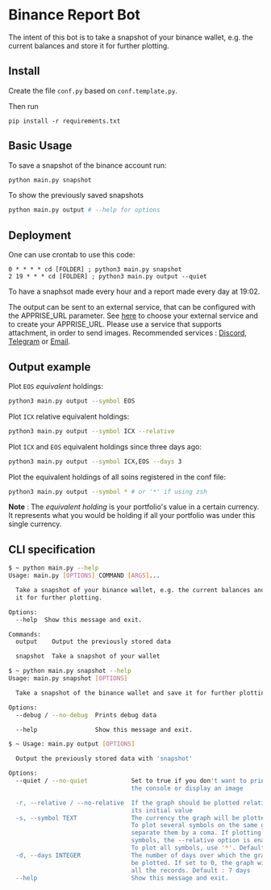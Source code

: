 # Binance Report Bot
The intent of this bot is to take a snapshot of your binance wallet, e.g. the current balances and store it for further plotting.

## Install

Create the file `conf.py` based on `conf.template.py`.

Then run
```
pip install -r requirements.txt
```

## Basic Usage
To save a snapshot of the binance account run:
```bash
python main.py snapshot
```
To show the previously saved snapshots
```bash
python main.py output # --help for options
```

## Deployment
One can use crontab to use this code:
```cron
0 * * * * cd [FOLDER] ; python3 main.py snapshot
2 19 * * * cd [FOLDER] ; python3 main.py output --quiet
```
To have a snaphsot made every hour and a report made every day at 19:02.

The output can be sent to an external service, that can be configured with the APPRISE_URL parameter. See [here](https://github.com/caronc/apprise/wiki) to choose your external service and to create your APPRISE_URL. Please use a service that supports attachment, in order to send images. Recommended services : [Discord](https://github.com/caronc/apprise/wiki/Notify_discord), [Telegram](https://github.com/caronc/apprise/wiki/Notify_telegram) or [Email](https://github.com/caronc/apprise/wiki/Notify_email).

## Output example
Plot `EOS` *equivalent* holdings:
```bash
python3 main.py output --symbol EOS
```

Plot `ICX` relative equivalent holdings:
```bash
python3 main.py output --symbol ICX --relative
```

Plot `ICX` and `EOS` equivalent holdings since three days ago:
```bash
python3 main.py output --symbol ICX,EOS --days 3
```

Plot the equivalent holdings of all soins registered in the conf file:
```bash
python3 main.py output --symbol * # or '*' if using zsh
```

**Note** : The *equivalent holding* is your portfolio's value in a certain currency. It represents what you would be holding if all your portfolio was under this single currency.

## CLI specification
```bash
$ ~ python main.py --help
Usage: main.py [OPTIONS] COMMAND [ARGS]...

  Take a snapshot of your binance wallet, e.g. the current balances and store
  it for further plotting.

Options:
  --help  Show this message and exit.

Commands:
  output    Output the previously stored data

  snapshot  Take a snapshot of your wallet
```

```bash
$ ~ python main.py snapshot --help
Usage: main.py snapshot [OPTIONS]

  Take a snapshot of the binance wallet and save it for further plotting

Options:
  --debug / --no-debug  Prints debug data

  --help                Show this message and exit.
```

```bash
$ ~ Usage: main.py output [OPTIONS]

  Output the previously stored data with 'snapshot'

Options:
  --quiet / --no-quiet            Set to true if you don't want to print in
                                  the console or display an image

  -r, --relative / --no-relative  If the graph should be plotted relative to
                                  its initial value
  -s, --symbol TEXT               The currency the graph will be plotted on.
                                  To plot several symbols on the same graph,
                                  separate them by a coma. If plotting several
                                  symbols, the --relative option is enabled.
                                  To plot all symbols, use '*'. Default : FIAT
  -d, --days INTEGER              The number of days over which the graph will
                                  be plotted. If set to 0, the graph will plot
                                  all the records. Default : 7 days
  --help                          Show this message and exit.
```
